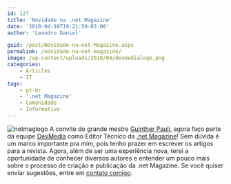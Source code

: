 ```yaml
---
id: 127
title: 'Novidade na .net Magazine'
date: '2010-04-10T19:21:50-03:00'
author: 'Leandro Daniel'

guid: /post/Novidade-na-net-Magazine.aspx
permalink: /novidade-na-net-magazine/
image: /wp-content/uploads/2010/04/devmedialogo.png
categories:
    - Articles
    - IT
tags:
    - pt-br
    - '.net Magazine'
    - Comunidade
    - Informativo
---
```


![netmaglogo](http://leandrodaniel.com/pics/netmaglogo.jpg "netmaglogo") A convite do grande mestre [Guinther Pauli](http://guintherpauli.blogspot.com/), agora faço parte da equipe [DevMedia](http://www.devmedia.com.br/) como Editor Técnico da [.net Magazine](http://www.devmedia.com.br/assgold/listmag.asp?site=1)! Sem dúvida é um marco importante pra mim, pois tenho prazer em escrever os artigos para a revista. Agora, além de ser uma experiência nova, terei a oportunidade de conhecer diversos autores e entender um pouco mais sobre o processo de criação e publicação da .net Magazine. Se você quiser enviar sugestões, entre em [contato comigo](http://www.leandrodaniel.com/contact).
